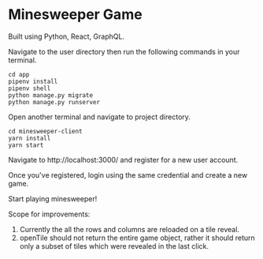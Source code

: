 # Minesweeper Game 

Built using Python, React, GraphQL.

Navigate to the user directory then run the following commands in your terminal.

```
cd app
pipenv install
pipenv shell
python manage.py migrate
python manage.py runserver
```

Open another terminal and navigate to project directory.
```
cd minesweeper-client
yarn install
yarn start
```

Navigate to http://localhost:3000/ and register for a new user account.

Once you've registered, login using the same credential and create a new game.

Start playing minesweeper!

Scope for improvements:
1. Currently the all the rows and columns are reloaded on a tile reveal.
2. openTile should not return the entire game object, rather it should return only a subset of tiles which were revealed in the last click.
